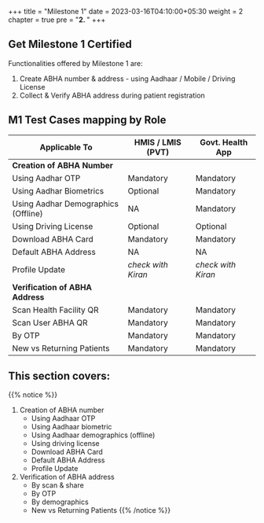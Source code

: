+++
title = "Milestone 1"
date = 2023-03-16T04:10:00+05:30
weight = 2
chapter = true
pre = "<b>2. </b>"
+++

## Get Milestone 1 Certified

Functionalities offered by Milestone 1 are:
1. Create ABHA number & address - using Aadhaar / Mobile / Driving License
2. Collect & Verify ABHA address during patient registration


## M1 Test Cases mapping by Role

|      Applicable To                         |   HMIS / LMIS (PVT)  |   Govt. Health App  |   
|-------------------------------|----------------------|--------------------|
|   **Creation of ABHA Number**            |                      |                    |                   
|   Using Aadhar OTP                      |   Mandatory          |   Mandatory        |  
|   Using Aadhar Biometrics                      |   Optional           |   Mandatory        |  
|   Using Aadhar Demographics (Offline)                     |   NA     |   Mandatory        |  
|   Using Driving License              |   Optional           |   Optional         |
Download ABHA Card | Mandatory | Mandatory
Default ABHA Address | NA | NA
Profile Update | *check with Kiran* |  *check with Kiran*
|   **Verification of ABHA Address**   |                      |                    |                
|   Scan Health Facility QR      |   Mandatory          |   Mandatory        |  
|   Scan User ABHA QR          |   Mandatory          |   Mandatory        |  
|   By OTP             |   Mandatory          |   Mandatory        |  
|   New vs Returning Patients  |   Mandatory          |   Mandatory        |   

## This section covers:
{{% notice %}}
1. Creation of ABHA number
	- Using Aadhaar OTP
	- Using Aadhaar biometric
	- Using Aadhaar demographics (offline)
	- Using driving license
	- Download ABHA Card
	- Default ABHA Address
	- Profile Update
2. Verification of ABHA address
	- By scan & share
	- By OTP
	- By demographics
	- New vs Returning Patients 
{{% /notice %}}
